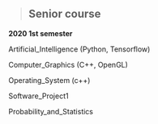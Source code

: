 > ## Senior course
  

**2020 1st semester**  

Artificial_Intelligence (Python, Tensorflow)

Computer_Graphics (C++, OpenGL)

Operating_System (c++)

Software_Project1

Probability_and_Statistics